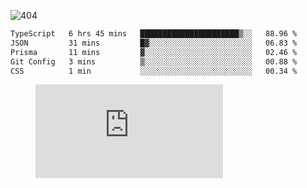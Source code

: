 ![404](https://user-images.githubusercontent.com/378023/89412096-6f759d80-d761-11ea-8c57-84b30ef3f2b1.png)

<!--START_SECTION:waka-->

```txt
TypeScript   6 hrs 45 mins   ██████████████████████▒░░   88.96 %
JSON         31 mins         █▓░░░░░░░░░░░░░░░░░░░░░░░   06.83 %
Prisma       11 mins         ▓░░░░░░░░░░░░░░░░░░░░░░░░   02.46 %
Git Config   3 mins          ▒░░░░░░░░░░░░░░░░░░░░░░░░   00.88 %
CSS          1 min           ░░░░░░░░░░░░░░░░░░░░░░░░░   00.34 %
```

<!--END_SECTION:waka-->
<figure><embed src="https://wakatime.com/share/@018b853e-267a-435d-a858-33e2b098b9d7/f3c3aa68-553a-4373-a9f9-2d456f62f780.svg"></embed></figure>
